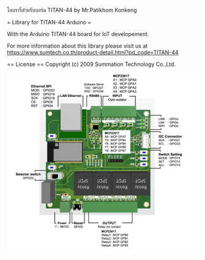 ไลบรารี่สำหรับบอร์ด TITAN-44 by Mr.Patikhom Konkeng

= Library for TITAN-44 Arduino =

With the Arduino TITAN-44 board for IoT developement. 

For more information about this library please visit us at
https://www.sumtech.co.th/product-detail.html?pd_code=TITAN-44

== License ==
Copyright (c) 2009 Summation Technology Co.,Ltd.


![Alt text](https://github.com/patikhom/TITAN-44/blob/main/examples/DHT/TITAN-44-gpio.png?raw=true "Wiring digram")
